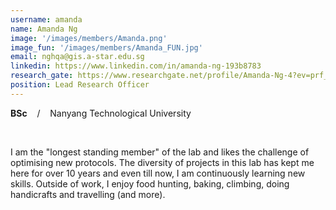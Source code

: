 ```yaml
---
username: amanda
name: Amanda Ng
image: '/images/members/Amanda.png'
image_fun: '/images/members/Amanda_FUN.jpg'
email: nghqa@gis.a-star.edu.sg
linkedin: https://www.linkedin.com/in/amanda-ng-193b8783
research_gate: https://www.researchgate.net/profile/Amanda-Ng-4?ev=prf_overview
position: Lead Research Officer
---
```


**BSc** &nbsp;&nbsp; / &nbsp;&nbsp; Nanyang Technological University

<br/>

I am the "longest standing member" of the lab and likes the challenge of optimising new protocols. The diversity of projects in this lab has kept me here for over 10 years and even till now, I am continuously learning new skills. Outside of work, I enjoy food hunting, baking, climbing, doing handicrafts and travelling (and more).
